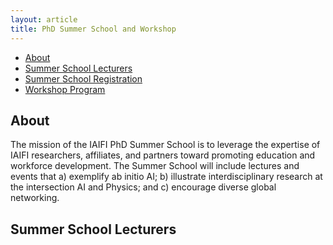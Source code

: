 ```yaml
---
layout: article
title: PhD Summer School and Workshop
---
```


<!---
The first annual IAIFI PhD Summer School will be held **August 1—August 5, 2022**, followed by the IAIFI Summer Workshop **August 8—August 9, 2022**. 
{:.info}
--->

* [About](about)
* [Summer School Lecturers](#summer-school-lecturers)
* [Summer School Registration](#summer-school-registration)
* [Workshop Program](workshop-program)

## About
The mission of the IAIFI PhD Summer School is to leverage the expertise of IAIFI researchers, affiliates, and partners toward promoting education and workforce development. The Summer School will include lectures and events that a) exemplify ab initio AI; b) illustrate interdisciplinary research at the intersection AI and Physics; and c) encourage diverse global networking.

## Summer School Lecturers